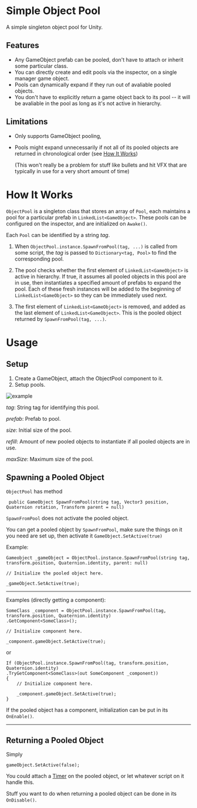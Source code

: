 # Simple Object Pool

A simple singleton object pool for Unity.

## Features
- Any GameObject prefab can be pooled, don't have to attach or inherit some particular class.
- You can directly create and edit pools via the inspector, on a single manager game object.
- Pools can dynamically expand if they run out of avaliable pooled objects.
- You don't have to explicitly return a game object back to its pool -- it will be avaliable in the pool as long as it's not active in hierarchy.

## Limitations
- Only supports GameObject pooling, 
- Pools might expand unnecessarily if not all of its pooled objects are returned in chronological order (see [How It Works](#how-it-works))

  (This won't really be a problem for stuff like bullets and hit VFX that are typically in use for a very short amount of time)

# How It Works
`ObjectPool` is a singleton class that stores an array of `Pool`, each maintains a pool for a particular prefab in `LinkedList<GameObject>`. These pools can be configured on the inspector, and are initialized on `Awake()`.

Each `Pool` can be identified by a string *tag*.

1. When `ObjectPool.instance.SpawnFromPool(tag, ...)` is called from some script, the *tag* is passed to `Dictionary<tag, Pool>` to find the corresponding pool.

2. The pool checks whether the first element of `LinkedList<GameObject>` is active in hierarchy. If true, it assumes all pooled objects in this pool are in use, then instantiates a specified amount of prefabs to expand the pool. Each of these fresh instances will be added to the beginning of `LinkedList<GameObject>` so they can be immediately used next.

3. The first element of `LinkedList<GameObject>` is removed, and added as the last element of `LinkedList<GameObject>`. This is the pooled object returned by `SpawnFromPool(tag, ...)`.



# Usage
## Setup
1. Create a GameObject, attach the ObjectPool component to it.
2. Setup pools.

![example](https://i.ibb.co/1XG4Wgx/simple-object-pool-1.jpg)

*tag*: String tag for identifying this pool.

*prefab*: Prefab to pool.

*size*: Initial size of the pool.

*refill*: Amount of new pooled objects to instantiate if all pooled objects are in use.

*maxSize*: Maximum size of the pool.

## Spawning a Pooled Object

`ObjectPool` has method
```
 public GameObject SpawnFromPool(string tag, Vector3 position, Quaternion rotation, Transform parent = null)
```

 `SpawnFromPool` does not activate the pooled object.

You can get a pooled object by `SpawnFromPool`, make sure the things on it you need are set up, then activate it `GameObject.SetActive(true)`

Example:
```
Gameobject _gameObject = ObjectPool.instance.SpawnFromPool(string tag, transform.position, Quaternion.identity, parent: null)

// Initialize the pooled object here.

_gameObject.SetActive(true);
```

---

Examples (directly getting a component):
```
SomeClass _component = ObjectPool.instance.SpawnFromPool(tag, transform.position, Quaternion.identity)
.GetComponent<SomeClass>();

// Initialize component here.

_component.gameObject.SetActive(true);
```
or

```
If (ObjectPool.instance.SpawnFromPool(tag, transform.position, Quaternion.identity)
.TryGetComponent<SomeClass>(out SomeComponent _component))
{
    // Initialize component here.

    _component.gameObject.SetActive(true);
}
```
If the pooled object has a component, initialization can be put in its `OnEnable()`.

---

## Returning a Pooled Object
Simply
```
gameObject.SetActive(false);
```
You could attach a [Timer] on the pooled object, or let whatever script on it handle this.

Stuff you want to do when returning a pooled object can be done in its `OnDisable()`.

[//]: # (These are reference links used in the body of this note and get stripped out when the markdown processor does its job. There is no need to format nicely because it shouldn't be seen. Thanks SO - http://stackoverflow.com/questions/4823468/store-comments-in-markdown-syntax)

[Timer]: <https://www.youtube.com/watch?v=pRjTM3pzqDw>
